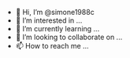 - 👋 Hi, I’m @simone1988c
- 👀 I’m interested in ...
- 🌱 I’m currently learning ...
- 💞️ I’m looking to collaborate on ...
- 📫 How to reach me ...

<!---
simone1988c/simone1988c is a ✨ special ✨ repository because its `README.md` (this file) appears on your GitHub profile.
You can click the Preview link to take a look at your changes.
--->
